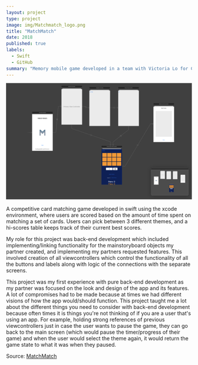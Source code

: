 ```yaml
---
layout: project
type: project
image: img/Matchmatch_logo.png
title: "MatchMatch"
date: 2018
published: true
labels:
  - Swift
  - GitHub
summary: "Memory mobile game developed in a team with Victoria Lo for CSC 581 project (Creighton)."
---
```


<img class="img-fluid" src="../img/MatchMatch-header.png">

A competitive card matching game developed in swift using the xcode environment, where users are scored based on the amount of time spent on matching a set of cards. Users can pick between 3 different themes, and a hi-scores table keeps track of their current best scores.  

My role for this project was back-end development which included implementing/linking functionality for the mainstoryboard objects my partner created, and implementing my partners requested features. This involved creation of all viewcontrollers which control the functionality of all the buttons and labels along with logic of the connections with the separate screens. 

This project was my first experience with pure back-end development as my partner was focused on the look and design of the app and its features. A lot of compromises had to be made because at times we had different visions of how the app would/should function.  This project taught me a lot about the different things you need to consider with back-end development because often times it is things you're not thinking of if you are a user that's using an app. For example, holding strong references of previous viewcontrollers just in case the user wants to pause the game, they can go back to the main screen (which would pause the timer/progress of their game) and when the user would select the theme again, it would return the game state to what it was when they paused.

Source: [MatchMatch](https://github.com/bkimcode/bkimcode.github.io/blob/b89f65fd776766074375a1856017715a4f4fcd5d/projects/MatchMatch-project.zip)

